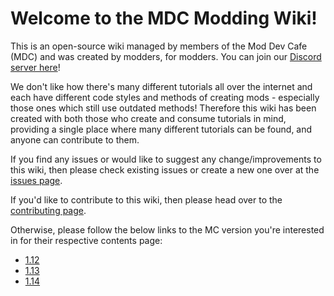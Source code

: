 # Welcome to the MDC Modding Wiki!

This is an open-source wiki managed by members of the Mod Dev Cafe (MDC) and was created by modders, for modders.
You can join our [Discord server here](https://discord.gg/T5MGNBB)!

We don't like how there's many different tutorials all over the internet and each have different code styles and methods
of creating mods - especially those ones which still use outdated methods! Therefore this wiki has been created with
both those who create and consume tutorials in mind, providing a single place where many different tutorials can be
found, and anyone can contribute to them.

If you find any issues or would like to suggest any change/improvements to this wiki, then please check existing issues
or create a new one over at the [issues page](https://github.com/Mod-DevCafeTeam/MDC-Modding-Wiki/issues).

If you'd like to contribute to this wiki, then please head over to the
[contributing page](https://mod-devcafeteam.github.io/MDC-Modding-Wiki/CONTRIBUTING).

Otherwise, please follow the below links to the MC version you're interested in for their respective contents page:

- [1.12](https://mod-devcafeteam.github.io/MDC-Modding-Wiki/pages/1_12/index_1_12)
- [1.13](https://mod-devcafeteam.github.io/MDC-Modding-Wiki/pages/1_13/index_1_13)
- [1.14](https://mod-devcafeteam.github.io/MDC-Modding-Wiki/pages/1_14/index_1_14)
